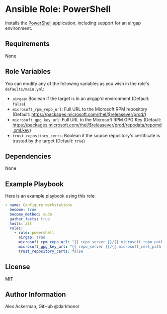 # Ansible Role: PowerShell

Installs the [PowerShell](https://github.com/PowerShell/PowerShell) application,
including support for an airgap environment.

## Requirements

None

## Role Variables

You can modify any of the following variables as you wish in the role's `defaults/main.yml`:

* `airgap`: Boolean if the target is in an airgap'd environment (Default: `false`)
* `microsoft_rpm_repo_url`: Full URL to the Microsoft RPM repository (Default: <https://packages.microsoft.com/rhel/$releasever/prod/>)
* `microsoft_gpg_key_url`: Full URL to the Microsoft RPM GPG Key (Default: <https://packages.microsoft.com/rhel/$releasever/prod/repodata/repomd.xml.key>)
* `trust_repository_certs`: Boolean if the source repository's certificate is trusted by the target (Default: `true`)

## Dependencies

None

## Example Playbook

Here is an example playbook using this role:

```yaml
- name: Configure workstations
  become: true
  become_method: sudo
  gather_facts: true
  hosts: all
  roles:
    - role: powershell
      airgap: true
      microsoft_rpm_repo_url: "{{ repo_server }}/{{ microsoft_repo_path }}"
      microsoft_gpg_key_url: "{{ repo_server }}/{{ microsoft_cert_path }}"
      trust_repository_certs: false
```

## License

MIT

## Author Information

Alex Ackerman, GitHub @darkhonor
